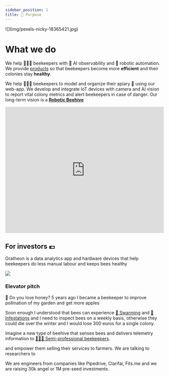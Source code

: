 ```yaml
---
sidebar_position: 1
title: 🌻 Purpose
---
```


<div style={{ height:150, overflow:"hidden", verticalAlign:"middle", marginBottom:10, borderRadius:5 }}><div style={{ marginTop: "-20%" }}>
![](img/pexels-nicky-18365421.jpg)
</div></div>

# What we do

We help 🧑🏻‍🚀 beekeepers with 🐝 AI observability and 🤖 robotic automation. 
We provide [products](../products/index.md) so that beekeepers become more **efficient** and their colonies stay **healthy**.

We help 🧑🏻‍🚀 beekeepers to model and organize their apiary 🐝 using our web-app. We develop and integrate IoT devices with camera and AI vision to report vital colony metrics and alert beekeepers in case of danger. Our long-term vision is a [**Robotic Beehive**](https://www.notion.so/Robotic-Beehive-fd9559a2950b44bc8291972299ced18e?pvs=21)

<iframe width="100%" height="400" src="https://www.youtube.com/embed/gM3AJEAhmXc" title="Call to action for automated beekeeping with Gratheon" frameborder="0" allow="accelerometer; autoplay; clipboard-write; encrypted-media; gyroscope; picture-in-picture; web-share" referrerpolicy="strict-origin-when-cross-origin" allowfullscreen></iframe>


## For investors 💶
Gratheon is a data analytics app and hardware devices that help beekeepers do less manual labour and keeps bees healthy

![](img/artjom-exhausted.png)

### Elevator pitch
📢 Do you love honey? 5 years ago I became a beekeeper to improve pollination of my garden and get more apples

Soon enough I understood that bees can experience [🧶 Swarming](../🌨️%20Problems/🧶%20Swarming.md) and [🦀 Infestations](../🌨️%20Problems/🦀%20Infestations.md) and I need to inspect bees on a weekly basis, otherwise they could die over the winter and I would lose 300 euros for a single colony.

Imagine a new type of beehive that senses bees and delivers telemetry information to [👨🏻‍🚀 Semi-professional beekeepers](../products/clients/👨🏻‍🚀%20Semi-professional%20beekeepers.md). 

and empower them selling their services to farmers. We are talking to researchers to 

We are engineers from companies like Pipedrive, Clarifai, Fits.me and we are raising 30k angel or 1M pre-seed investments.
